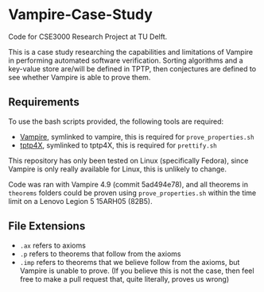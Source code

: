 # Vampire-Case-Study
Code for CSE3000 Research Project at TU Delft.

This is a case study researching the capabilities and limitations of Vampire in performing automated software verification. Sorting algorithms and a key-value store are/will be defined in TPTP, then conjectures are defined to see whether Vampire is able to prove them.

## Requirements
To use the bash scripts provided, the following tools are required:
- [Vampire](https://vprover.github.io/), symlinked to vampire, this is required for `prove_properties.sh`
- [tptp4X](https://github.com/TPTPWorld/TPTP4X), symlinked to tptp4X, this is required for `prettify.sh`

This repository has only been tested on Linux (specifically Fedora), since Vampire is only really available for Linux, this is unlikely to change.

Code was ran with Vampire 4.9 (commit 5ad494e78), and all theorems in `theorems` folders could be proven using `prove_properties.sh` within the time limit on a Lenovo Legion 5 15ARH05 (82B5).

## File Extensions
- `.ax` refers to axioms
- `.p` refers to theorems that follow from the axioms
- `.imp` refers to theorems that we believe follow from the axioms, but Vampire is unable to prove. (If you believe this is not the case, then feel free to make a pull request that, quite literally, proves us wrong)
